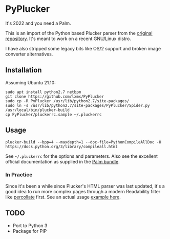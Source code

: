 # PyPlucker

It's 2022 and you need a Palm.

This is an import of the Python based Plucker parser from the [original repository](https://github.com/arpruss/plucker). It's meant to work on a recent GNU/Linux distro.

I have also stripped some legacy bits like OS/2 support and broken image converter alternatives.

## Installation

Assuming Ubuntu 21.10:

```
sudo apt install python2.7 netbpm
git clone https://github.com/lxmx/PyPlucker
sudo cp -R PyPlucker /usr/lib/python2.7/site-packages/
sudo ln -s /usr/lib/python2.7/site-packages/PyPlucker/Spider.py /usr/local/bin/plucker-build 
cp PyPlucker/pluckerrc.sample ~/.pluckerrc
```

## Usage 

```
plucker-build --bpp=4 --maxdepth=1 --doc-file=PythonCompileAllDoc -H https://docs.python.org/3/library/compileall.html

```

See `~/.pluckerrc` for the options and parameters. Also see the excellent official documentation as supplied in the [Palm bundle](https://palmdb.net/app/plucker).

### In Practice

Since it's been a while since Plucker's HTML parser was last updated, it's a good idea to run more complex pages through a modern Readability filter like [percollate](https://github.com/danburzo/percollate) first. See an actual usage [example here](https://gist.github.com/vaskas/7262d815988a0a6d165830f66399ca67).

## TODO

- Port to Python 3
- Package for PIP

